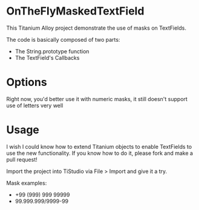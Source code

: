 <h1>OnTheFlyMaskedTextField</h1>
<p>This Titanium Alloy project demonstrate the use of masks on TextFields.</p>
<p>The code is basically composed of two parts:</p>
<ul> <li> The String.prototype function </li>
<li> The TextField's Callbacks </li>
</ul>

<h1>Options</h1>
<p> Right now, you'd better use it with numeric masks, it still doesn't support use of letters very well </p>

<h1> Usage </h1>
<p> I wish I could know how to extend Titanium objects to enable TextFields to use the new functionality. If you know how to do it, please fork and make a pull request!</p>
</p>
<p>
Import the project into TiStudio via File > Import and give it a try.
</p>
<p>
Mask examples:
<ul> <li> +99 (999) 999 99999 </li>
<li> 99.999.999/9999-99 </li>
</ul>

</p>


